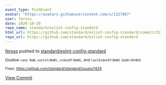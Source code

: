 ```yaml
---
event_type: PushEvent
avatar: "https://avatars.githubusercontent.com/u/121766?"
user: feross
date: 2020-10-29
repo_name: standard/eslint-config-standard
html_url: https://github.com/standard/eslint-config-standard/commit/31318de6cf3fc1241d8dade63ffaed4b3b151610
repo_url: https://github.com/standard/eslint-config-standard
---
```


<a href='https://github.com/feross' target='_blank'>feross</a> pushed to <a href='https://github.com/standard/eslint-config-standard' target='_blank'>standard/eslint-config-standard</a>

<small>Disallow `case NaN`, `switch(NaN)`, `indexOf(NaN)`, and `lastIndexOf(NaN)` (use-isnan)

Fixes: https://github.com/standard/standard/issues/1429</small>

<a href='https://github.com/standard/eslint-config-standard/commit/31318de6cf3fc1241d8dade63ffaed4b3b151610' target='_blank'>View Commit</a>